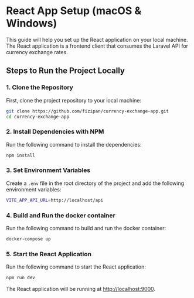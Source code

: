 # React App Setup (macOS & Windows)

This guide will help you set up the React application on your local machine. The React application is a frontend client that consumes the Laravel API for currency exchange rates.

## Steps to Run the Project Locally

### 1. Clone the Repository

First, clone the project repository to your local machine:

```bash
git clone https://github.com/fizipan/currency-exchange-app.git
cd currency-exchange-app
```

### 2. Install Dependencies with NPM

Run the following command to install the dependencies:

```bash
npm install
```

<!-- set .env -->

### 3. Set Environment Variables

Create a `.env` file in the root directory of the project and add the following environment variables:

```bash
VITE_APP_API_URL=http://localhost/api
```

<!-- docker build and run -->

### 4. Build and Run the docker container

Run the following command to build and run the docker container:

```bash
docker-compose up
```

### 5. Start the React Application

Run the following command to start the React application:

```bash
npm run dev
```

The React application will be running at [http://localhost:9000](http://localhost:9000).
